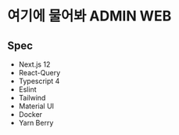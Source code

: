 # 여기에 물어봐 ADMIN WEB

## Spec

- Next.js 12
- React-Query
- Typescript 4
- Eslint
- Tailwind
- Material UI
- Docker
- Yarn Berry
